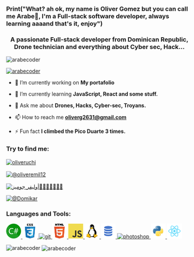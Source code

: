 ### Print("What? ah ok, my name is Oliver Gomez but you can call me Arabe🤝, I'm a Full-stack software developer, always learning aaaand that's it, enjoy")

<h3 align="center">A passionate Full-stack developer from Dominican Republic, Drone technician and everything about Cyber sec, Hack...</h3>

<p align="left"> <img src="https://komarev.com/ghpvc/?username=arabecoder&label=Profile%20views&color=0e75b6&style=flat" alt="arabecoder" /> </p>

<p align="left"> <a href="https://github.com/ryo-ma/github-profile-trophy"><img src="https://github-profile-trophy.vercel.app/?username=arabecoder" alt="arabecoder" /></a> </p>


- 🔭 I’m currently working on **My portafolio**

- 🌱 I’m currently learning **JavaScript, React and some stuff.**

- 💬 Ask me about **Drones, Hacks, Cyber-sec, Troyans.**

- 📫 How to reach me **oliverg2631@gmail.com**

- ⚡ Fun fact **I climbed the Pico Duarte 3 times.**

<h3 align="left">Try to find me:</h3>

<p align="left">
  
<a href="https://twitter.com/oliveruchi" target="blank"><img align="center" src="https://img.shields.io/badge/Twitter-Contact%20me-brightgreen?logo=twitter&style=for-the-badge" alt="oliveruchi" /></a>
  
<a href="https://www.instagram.com/oliveremil12/" target="blank"><img align="center" src="https://img.shields.io/badge/Instagram-Contact%20me-brightgreen?logo=instagram&style=for-the-badge" alt="@oliveremil12" /></a>

<a href="https://wa.me/qr/3ALB55AX2TGPP1" target="_blank"><img align="center" src="https://img.shields.io/badge/Whatsapp-Contact%20me-brightgreen?logo=whatsapp&style=for-the-badge" alt="أوليفر جوميز👳🏾‍♂🧔🏽💪🏽" /></a>

<a href="https://t.me/Domikar" target="blank"><img align="center" src="https://img.shields.io/badge/Telegram-Contact%20me-brightgreen?logo=telegram&style=for-the-badge" alt="@Domikar" /></a>

</p>

<h3 align="left">Languages and Tools:</h3>
<p align="left"> <a href="https://www.w3schools.com/cs/" target="_blank"> <img src="https://raw.githubusercontent.com/github/explore/80688e429a7d4ef2fca1e82350fe8e3517d3494d/topics/csharp/csharp.png" alt="csharp" width="40" height="40"/> </a> <a href="https://www.w3schools.com/css/" target="_blank"> <img src="https://raw.githubusercontent.com/github/explore/80688e429a7d4ef2fca1e82350fe8e3517d3494d/topics/css/css.png" alt="css3" width="40" height="40"/> </a> <a href="https://git-scm.com/" target="_blank"> <img src="https://www.vectorlogo.zone/logos/git-scm/git-scm-icon.svg" alt="git" width="40" height="40"/> </a> <a href="https://www.w3.org/html/" target="_blank"> <img src="https://raw.githubusercontent.com/github/explore/80688e429a7d4ef2fca1e82350fe8e3517d3494d/topics/html/html.png" alt="html5" width="40" height="40"/> </a> <a href="https://developer.mozilla.org/en-US/docs/Web/JavaScript" target="_blank"> <img src="https://raw.githubusercontent.com/github/explore/80688e429a7d4ef2fca1e82350fe8e3517d3494d/topics/javascript/javascript.png" alt="javascript" width="40" height="40"/> </a> <a href="https://www.linux.org/" target="_blank"> <img src="https://raw.githubusercontent.com/github/explore/80688e429a7d4ef2fca1e82350fe8e3517d3494d/topics/linux/linux.png" alt="linux" width="40" height="40"/> </a> <a href="https://www.mysql.com/" target="_blank"> <img src="https://raw.githubusercontent.com/github/explore/80688e429a7d4ef2fca1e82350fe8e3517d3494d/topics/sql/sql.png" alt="mysql" width="40" height="40"/> </a> <a href="https://www.photoshop.com/en" target="_blank"> <img src="https://image.flaticon.com/icons/png/128/1/1781.png" alt="photoshop" width="40" height="40"/> </a> <a href="https://www.python.org" target="_blank"> <img src="https://raw.githubusercontent.com/github/explore/80688e429a7d4ef2fca1e82350fe8e3517d3494d/topics/python/python.png" alt="python" width="40" height="40"/> </a> <a href="https://reactjs.org/" target="_blank"> <img src="https://raw.githubusercontent.com/github/explore/80688e429a7d4ef2fca1e82350fe8e3517d3494d/topics/react/react.png" alt="react" width="40" height="40"/> </a> </p>

<p><img align="left" src="https://github-readme-stats.vercel.app/api/top-langs?username=Arabecoder&show_icons=true&locale=en&layout=compact&theme=radical&title_color=ffe34c" alt="arabecoder" /></p>

<p>&nbsp;<img align="center" src="https://github-readme-stats.vercel.app/api?username=Arabecoder&show_icons=true&theme=radical" alt="arabecoder" /></p>

